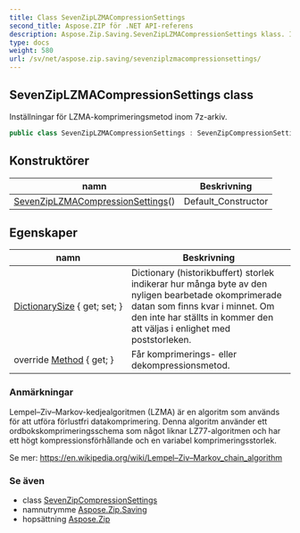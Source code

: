 ```yaml
---
title: Class SevenZipLZMACompressionSettings
second_title: Aspose.ZIP för .NET API-referens
description: Aspose.Zip.Saving.SevenZipLZMACompressionSettings klass. Inställningar för LZMAkomprimeringsmetod inom 7zarkiv.
type: docs
weight: 580
url: /sv/net/aspose.zip.saving/sevenziplzmacompressionsettings/
---
```

## SevenZipLZMACompressionSettings class

Inställningar för LZMA-komprimeringsmetod inom 7z-arkiv.

```csharp
public class SevenZipLZMACompressionSettings : SevenZipCompressionSettings
```

## Konstruktörer

| namn | Beskrivning |
| --- | --- |
| [SevenZipLZMACompressionSettings](sevenziplzmacompressionsettings/)() | Default_Constructor |

## Egenskaper

| namn | Beskrivning |
| --- | --- |
| [DictionarySize](../../aspose.zip.saving/sevenziplzmacompressionsettings/dictionarysize/) { get; set; } | Dictionary (historikbuffert) storlek indikerar hur många byte av den nyligen bearbetade okomprimerade datan som finns kvar i minnet. Om den inte har ställts in kommer den att väljas i enlighet med poststorleken. |
| override [Method](../../aspose.zip.saving/sevenziplzmacompressionsettings/method/) { get; } | Får komprimerings- eller dekompressionsmetod. |

### Anmärkningar

Lempel–Ziv–Markov-kedjealgoritmen (LZMA) är en algoritm som används för att utföra förlustfri datakomprimering. Denna algoritm använder ett ordbokskomprimeringsschema som något liknar LZ77-algoritmen och har ett högt kompressionsförhållande och en variabel komprimeringsstorlek.

Se mer: https://en.wikipedia.org/wiki/Lempel–Ziv–Markov_chain_algorithm

### Se även

* class [SevenZipCompressionSettings](../sevenzipcompressionsettings/)
* namnutrymme [Aspose.Zip.Saving](../../aspose.zip.saving/)
* hopsättning [Aspose.Zip](../../)


